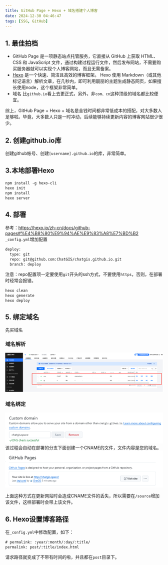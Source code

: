 ```yaml
---
title: GitHub Page + Hexo + 域名搭建个人博客
date: 2024-12-30 04:46:47
tags: [SSG, GitHub]
---
```

## 1. 最佳拍档
- GitHub Page
  是一项静态站点托管服务，它直接从 GitHub 上获取 HTML、CSS 和 JavaScript 文件，通过构建过程运行文件，然后发布网站，不需要购买服务器就可以实现个人博客网站，而且无需备案。
- [Hexo](https://hexo.io/zh-cn/)
  是一个快速、简洁且高效的博客框架。 Hexo 使用 Markdown（或其他标记语言）解析文章，在几秒内，即可利用靓丽的主题生成静态网页，如果擅长使用node，这个框架非常简单。
- 域名
  比`github.io`看上去更正式，另外，非`com、cn`这种顶级的域名都比较便宜。  

综上，GitHub Page + Hexo + 域名是金钱时间都非常低成本的搭配，对大多数人足够啦。毕竟，大多数人只是一时冲动，后续能够持续更新内容的博客网站很少很少。
## 2. 创建github.io库
创建github帐号、创建`[username].github.io`的库，非常简单。
## 3.本地部署Hexo
```
npm install -g hexo-cli
hexo init
npm install
hexo server
```
## 4. 部署
参考：https://hexo.io/zh-cn/docs/github-pages#%E4%B8%80%E9%94%AE%E9%83%A8%E7%BD%B2
`_config.yml`增加配置
```
deploy:
  type: git
  repo: git@github.com:ChatGIS/chatgis.github.io.git
  branch: deploy
```
 注意：repo配置项一定要使用`git`开头的ssh方式，不要使用`https`，否则，在部署时经常会报错。  


```
hexo clean
hexo generate
hexo deploy
```
## 5. 绑定域名
先买域名
### 域名解析
![01.png](../images/0011/01.png)

### 域名绑定
![02.png](../images/0011/02.png)
该过程会自动在部署的分支下面创建一个CNAME的文件，文件内容是您的域名。
![03.png](../images/0011/03.png)

上面这种方式在更新网站时会造成CNAME文件的丢失，所以需要在`/source`增加该文件，这样部署时会带上该文件。

## 6. Hexo设置博客路径
在`_config.yml`中修改配置，如下：
```
# permalink: :year/:month/:day/:title/
permalink: post/:title/index.html
```
请求路径就变成了不带有时间的啦，并且都在`post`目录下。
